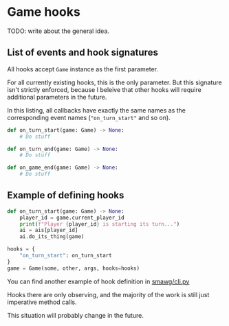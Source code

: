 # Game hooks

TODO: write about the general idea.


## List of events and hook signatures

All hooks accept `Game` instance as the first parameter.

For all currently existing hooks, this is the only parameter.
But this signature isn't strictly enforced, because I beleive that other hooks
will require additional parameters in the future.

In this listing, all callbacks have exactly the same names as the corresponding
event names (`"on_turn_start"` and so on).

```python
def on_turn_start(game: Game) -> None:
    # Do stuff

def on_turn_end(game: Game) -> None:
    # Do stuff

def on_game_end(game: Game) -> None:
    # Do stuff
```


## Example of defining hooks

```python
def on_turn_start(game: Game) -> None:
    player_id = game.current_player_id
    print(f"Player {player_id} is starting its turn...")
    ai = ais[player_id]
    ai.do_its_thing(game)

hooks = {
    "on_turn_start": on_turn_start
}
game = Game(some, other, args, hooks=hooks)
```


You can find another example of hook definition in
[smawg/cli.py](../smawg/cli.py)

Hooks there are only observing, and the majority of the work is still just
imperative method calls.

This situation will probably change in the future.
